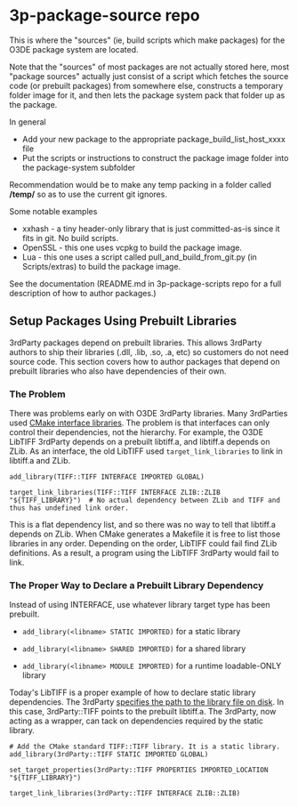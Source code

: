 # 3p-package-source repo

This is where the "sources" (ie, build scripts which make packages) for the O3DE package system are located.

Note that the "sources" of most packages are not actually stored here, most "package sources" actually just consist of a script which fetches the source code (or prebuilt packages) from somewhere else, constructs a temporary folder image for it, and then lets the package system pack that folder up as the package.

In general
 * Add your new package to the appropriate package_build_list_host_xxxx file
 * Put the scripts or instructions to construct the package image folder into the package-system subfolder

Recommendation would be to make any temp packing in a folder called **/temp/** so as to use the current git ignores.

Some notable examples
 * xxhash - a tiny header-only library that is just committed-as-is since it fits in git.  No build scripts.
 * OpenSSL - this one uses vcpkg to build the package image.
 * Lua - this one uses a script called pull_and_build_from_git.py (in Scripts/extras) to build the package image.

 See the documentation (README.md in 3p-package-scripts repo for a full description of how to author packages.)
 
## Setup Packages Using Prebuilt Libraries
3rdParty packages depend on prebuilt libraries. This allows 3rdParty authors to ship their libraries (.dll, .lib, .so, .a, etc) so customers do not need source code. This section covers how to author packages that depend on prebuilt libraries who also have dependencies of their own.

### The Problem
There was problems early on with O3DE 3rdParty libraries. Many 3rdParties used [CMake interface libraries](https://cmake.org/cmake/help/latest/command/add_library.html#interface-libraries). The problem is that interfaces can only control their dependencies, not the hierarchy. For example, the O3DE LibTIFF 3rdParty depends on a prebuilt libtiff.a, and libtiff.a depends on ZLib. As an interface, the old LibTIFF used `target_link_libraries` to link in libtiff.a and ZLib. 

```
add_library(TIFF::TIFF INTERFACE IMPORTED GLOBAL)

target_link_libraries(TIFF::TIFF INTERFACE ZLIB::ZLIB "${TIFF_LIBRARY}")  # No actual dependency between ZLib and TIFF and thus has undefined link order.
```

This is a flat dependency list, and so there was no way to tell that libtiff.a depends on ZLib. When CMake generates a Makefile it is free to list those libraries in any order. Depending on the order, LibTIFF could fail find ZLib definitions. As a result, a program using the LibTIFF 3rdParty would fail to link.

### The Proper Way to Declare a Prebuilt Library Dependency
Instead of using INTERFACE, use whatever library target type has been prebuilt.

- `add_library(<libname> STATIC IMPORTED)` for a static library

- `add_library(<libname> SHARED IMPORTED)` for a shared library

- `add_library(<libname> MODULE IMPORTED)` for a runtime loadable-ONLY library

Today's LibTIFF is a proper example of how to declare static library dependencies. The 3rdParty [specifies the path to the library file on disk](https://cmake.org/cmake/help/latest/prop_tgt/IMPORTED_LOCATION.html). In this case, 3rdParty::TIFF points to the prebuilt libtiff.a. The 3rdParty, now acting as a wrapper, can tack on dependencies required by the static library.

```
# Add the CMake standard TIFF::TIFF library. It is a static library. 
add_library(3rdParty::TIFF STATIC IMPORTED GLOBAL) 

set_target_properties(3rdParty::TIFF PROPERTIES IMPORTED_LOCATION "${TIFF_LIBRARY}") 

target_link_libraries(3rdParty::TIFF INTERFACE ZLIB::ZLIB)
```
